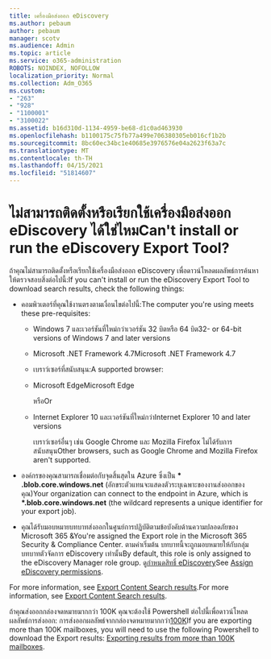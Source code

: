 ```yaml
---
title: เครื่องมือส่งออก eDiscovery
ms.author: pebaum
author: pebaum
manager: scotv
ms.audience: Admin
ms.topic: article
ms.service: o365-administration
ROBOTS: NOINDEX, NOFOLLOW
localization_priority: Normal
ms.collection: Adm_O365
ms.custom:
- "263"
- "928"
- "1100001"
- "3100022"
ms.assetid: b16d310d-1134-4959-be68-d1c0ad463930
ms.openlocfilehash: b1100175c75fb77a499e706380305eb016cf1b2b
ms.sourcegitcommit: 8bc60ec34bc1e40685e3976576e04a2623f63a7c
ms.translationtype: MT
ms.contentlocale: th-TH
ms.lasthandoff: 04/15/2021
ms.locfileid: "51814607"
---
```

# <a name="cant-install-or-run-the-ediscovery-export-tool"></a><span data-ttu-id="1f61d-102">ไม่สามารถติดตั้งหรือเรียกใช้เครื่องมือส่งออก eDiscovery ได้ใช่ไหม</span><span class="sxs-lookup"><span data-stu-id="1f61d-102">Can't install or run the eDiscovery Export Tool?</span></span>

<span data-ttu-id="1f61d-103">ถ้าคุณไม่สามารถติดตั้งหรือเรียกใช้เครื่องมือส่งออก eDiscovery เพื่อดาวน์โหลดผลลัพธ์การค้นหา ให้ตรวจสอบสิ่งต่อไปนี้:</span><span class="sxs-lookup"><span data-stu-id="1f61d-103">If you can't install or run the eDiscovery Export Tool to download search results, check the following things:</span></span>
  
- <span data-ttu-id="1f61d-104">คอมพิวเตอร์ที่คุณใช้งานตรงตามเงื่อนไขต่อไปนี้:</span><span class="sxs-lookup"><span data-stu-id="1f61d-104">The computer you're using meets these pre-requisites:</span></span>

  - <span data-ttu-id="1f61d-105">Windows 7 และเวอร์ชันที่ใหม่กว่าเวอร์ชัน 32 บิตหรือ 64 บิต</span><span class="sxs-lookup"><span data-stu-id="1f61d-105">32- or 64-bit versions of Windows 7 and later versions</span></span>

  - <span data-ttu-id="1f61d-106">Microsoft .NET Framework 4.7</span><span class="sxs-lookup"><span data-stu-id="1f61d-106">Microsoft .NET Framework 4.7</span></span>

  - <span data-ttu-id="1f61d-107">เบราว์เซอร์ที่สนับสนุน:</span><span class="sxs-lookup"><span data-stu-id="1f61d-107">A supported browser:</span></span>

  - <span data-ttu-id="1f61d-108">Microsoft Edge</span><span class="sxs-lookup"><span data-stu-id="1f61d-108">Microsoft Edge</span></span>

    <span data-ttu-id="1f61d-109">หรือ</span><span class="sxs-lookup"><span data-stu-id="1f61d-109">Or</span></span>

  - <span data-ttu-id="1f61d-110">Internet Explorer 10 และเวอร์ชันที่ใหม่กว่า</span><span class="sxs-lookup"><span data-stu-id="1f61d-110">Internet Explorer 10 and later versions</span></span>

    <span data-ttu-id="1f61d-111">เบราว์เซอร์อื่นๆ เช่น Google Chrome และ Mozilla Firefox ไม่ได้รับการสนับสนุน</span><span class="sxs-lookup"><span data-stu-id="1f61d-111">Other browsers, such as Google Chrome and Mozilla Firefox aren't supported.</span></span>

- <span data-ttu-id="1f61d-112">องค์กรของคุณสามารถเชื่อมต่อกับจุดสิ้นสุดใน Azure ซึ่งเป็น **\* .blob.core.windows.net** (อักขระตัวแทนจะแสดงตัวระบุเฉพาะของงานส่งออกของคุณ)</span><span class="sxs-lookup"><span data-stu-id="1f61d-112">Your organization can connect to the endpoint in Azure, which is **\*.blob.core.windows.net** (the wildcard represents a unique identifier for your export job).</span></span>

- <span data-ttu-id="1f61d-113">คุณได้รับมอบหมายบทบาทส่งออกในศูนย์การปฏิบัติตามข้อบังคับด้านความปลอดภัยของ Microsoft 365 &amp;</span><span class="sxs-lookup"><span data-stu-id="1f61d-113">You're assigned the Export role in the Microsoft 365 Security &amp; Compliance Center.</span></span> <span data-ttu-id="1f61d-114">ตามค่าเริ่มต้น บทบาทนี้จะถูกมอบหมายให้กับกลุ่มบทบาทตัวจัดการ eDiscovery เท่านั้น</span><span class="sxs-lookup"><span data-stu-id="1f61d-114">By default, this role is only assigned to the eDiscovery Manager role group.</span></span> <span data-ttu-id="1f61d-115">ดู[กําหนดสิทธิ์ eDiscovery](https://docs.microsoft.com/microsoft-365/compliance/assign-ediscovery-permissions)</span><span class="sxs-lookup"><span data-stu-id="1f61d-115">See [Assign eDiscovery permissions](https://docs.microsoft.com/microsoft-365/compliance/assign-ediscovery-permissions).</span></span>

<span data-ttu-id="1f61d-116">For more information, see [Export Content Search results](https://docs.microsoft.com/microsoft-365/compliance/export-search-results).</span><span class="sxs-lookup"><span data-stu-id="1f61d-116">For more information, see [Export Content Search results](https://docs.microsoft.com/microsoft-365/compliance/export-search-results).</span></span>

<span data-ttu-id="1f61d-117">ถ้าคุณส่งออกกล่องจดหมายมากกว่า 100K คุณจะต้องใช้ Powershell ต่อไปนี้เพื่อดาวน์โหลดผลลัพธ์การส่งออก: การส่งออกผลลัพธ์จากกล่องจดหมายมากกว่า[100K](https://docs.microsoft.com/microsoft-365/compliance/export-search-results?view=o365-worldwide%23exporting-results-from-more-than-100000-mailboxes)</span><span class="sxs-lookup"><span data-stu-id="1f61d-117">If you are exporting more than 100K mailboxes, you will need to use the following Powershell to download the Export results:  [Exporting results from more than 100K mailboxes](https://docs.microsoft.com/microsoft-365/compliance/export-search-results?view=o365-worldwide%23exporting-results-from-more-than-100000-mailboxes).</span></span>